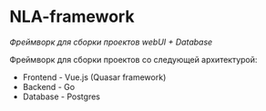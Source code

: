 # NLA-framework
*Фреймворк для сборки проектов webUI + Database*

Фреймворк для сборки проектов со следующей архитектурой:
* Frontend - Vue.js (Quasar framework) 
* Backend - Go
* Database - Postgres